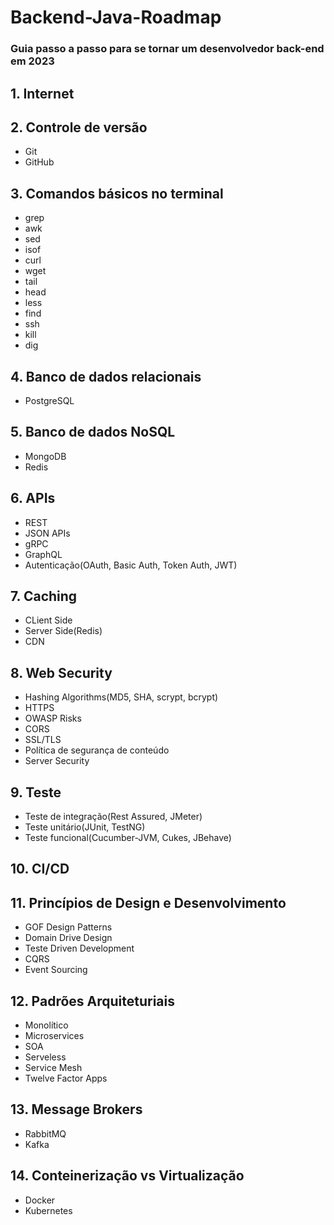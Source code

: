 # Backend-Java-Roadmap

### Guia passo a passo para se tornar um desenvolvedor back-end em 2023

## 1. Internet

## 2. Controle de versão
* Git
* GitHub

## 3. Comandos básicos no terminal
* grep
* awk
* sed
* isof
* curl
* wget
* tail
* head
* less
* find
* ssh
* kill
* dig

## 4. Banco de dados relacionais
* PostgreSQL


## 5. Banco de dados NoSQL
* MongoDB
* Redis

## 6. APIs
* REST
* JSON APIs
* gRPC
* GraphQL
* Autenticação(OAuth, Basic Auth, Token Auth, JWT)

## 7. Caching
* CLient Side
* Server Side(Redis)
* CDN

## 8. Web Security
* Hashing Algorithms(MD5, SHA, scrypt, bcrypt)
* HTTPS
* OWASP Risks
* CORS
* SSL/TLS
* Política de segurança de conteúdo
* Server Security

## 9. Teste
* Teste de integração(Rest Assured, JMeter)
* Teste unitário(JUnit, TestNG)
* Teste funcional(Cucumber-JVM, Cukes, JBehave)

## 10. CI/CD

## 11. Princípios de Design e Desenvolvimento
* GOF Design Patterns
* Domain Drive Design
* Teste Driven Development
* CQRS
* Event Sourcing

## 12. Padrões Arquiteturiais
* Monolítico
* Microservices
* SOA
* Serveless
* Service Mesh
* Twelve Factor Apps

## 13. Message Brokers
* RabbitMQ
* Kafka

## 14. Conteinerização vs Virtualização
* Docker
* Kubernetes



